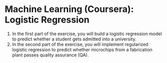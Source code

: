 # Machine Learning (Coursera): Logistic Regression
1. In the first part of the exercise, you will build a logistic regression model to predict whether 
a student gets admitted into a university.
2. In the second part of the exercise, you will implement regularized logistic regression to predict 
whether microchips from a fabrication plant passes quality assurance (QA).
